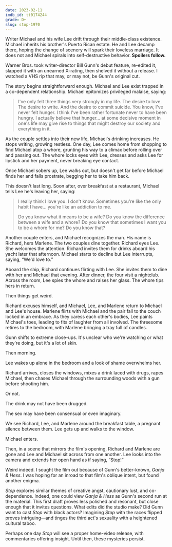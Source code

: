 ```yaml
---
date: 2023-02-11
imdb_id: tt0174244
grade: D+
slug: stop-1970
---
```


Writer Michael and his wife Lee drift through their middle-class existence. Michael inherits his brother's Puerto Rican estate. He and Lee decamp there, hoping the change of scenery will spark their loveless marriage. It does not and Michael spirals into self-destructive behavior. **Spoilers follow.**

<!-- end -->

Warner Bros. took writer-director Bill Gunn's debut feature, re-edited it, slapped it with an unearned X-rating, then shelved it without a release. I watched a VHS rip that may, or may not, be Gunn's original cut.

The story begins straightforward enough. Michael and Lee exist trapped in a co-dependent relationship. Michael epitomizes privileged malaise, saying:

> I've only felt three things very strongly in my life. The desire to love. The desire to write. And the desire to commit suicide. You know, I've never felt hunger. I think I've been rather fortunate never to have been hungry. I actually believe that hunger… at some decisive moment in one's life may give rise to things that might destroy our society and everything in it.

As the couple settles into their new life, Michael's drinking increases. He stops writing, growing restless. One day, Lee comes home from shopping to find Michael atop a whore, grunting his way to a climax before rolling over and passing out. The whore locks eyes with Lee, dresses and asks Lee for lipstick and her payment, never breaking eye contact.

Once Michael sobers up, Lee walks out, but doesn't get far before Michael finds her and falls prostrate, begging her to take him back.

This doesn't last long. Soon after, over breakfast at a restaurant, Michael tells Lee he's leaving her, saying:

> I really think I love you. I don't know. Sometimes you're like the only habit I have… you're like an addiction to me.
>
> Do you know what it means to be a wife? Do you know the difference between a wife and a whore? Do you know that sometimes I want you to be a whore for me? Do you know that?

Another couple enters, and Michael recognizes the man. His name is Richard, hers Marlene. The two couples dine together. Richard eyes Lee. She welcomes the attention. Richard invites them for drinks aboard his yacht later that afternoon. Michael starts to decline but Lee interrupts, saying, “We'd love to.”

Aboard the ship, Richard continues flirting with Lee. She invites them to dine with her and Michael that evening. After dinner, the four visit a nightclub. Across the room, Lee spies the whore and raises her glass. The whore tips hers in return.

Then things get weird.

Richard excuses himself, and Michael, Lee, and Marlene return to Michael and Lee's house. Marlene flirts with Michael and the pair fall to the couch locked in an embrace. As they caress each other's bodies, Lee paints Michael's toes, leading to fits of laughter from all involved. The threesome retires to the bedroom, with Marlene bringing a tray full of candles.

Gunn shifts to extreme close-ups. It's unclear who we're watching or what they're doing, but it's a lot of skin.

Then morning.

Lee wakes up alone in the bedroom and a look of shame overwhelms her.

Richard arrives, closes the windows, mixes a drink laced with drugs, rapes Michael, then chases Michael through the surrounding woods with a gun before shooting him.

Or not.

The drink may not have been drugged.

The sex may have been consensual or even imaginary.

We see Richard, Lee, and Marlene around the breakfast table, a pregnant silence between them. Lee gets up and walks to the window.

Michael enters.

Then, in a scene that mirrors the film's opening, Richard and Marlene are gone and Lee and Michael sit across from one another. Lee looks into the camera and extends her open hand as if saying, “Stop!”

Weird indeed. I sought the film out because of Gunn's better-known, <span data-imdb-id="tt0068619">_Ganja & Hess_</span>. I was hoping for an inroad to that film's oblique intent, but found another enigma.

_Stop_ explores similar themes of creative angst, cautionary lust, and co-dependence. Indeed, one could view _Ganja & Hess_ as Gunn's second run at the material. This first draft proves less polished and resonant, but close enough that it invites questions. What edits did the studio make? Did Gunn want to cast _Stop_ with black actors? Imagining _Stop_ with the races flipped proves intriguing—and tinges the third act's sexuality with a heightened cultural taboo.

Perhaps one day _Stop_ will see a proper home-video release, with commentaries offering insight. Until then, these mysteries persist.
